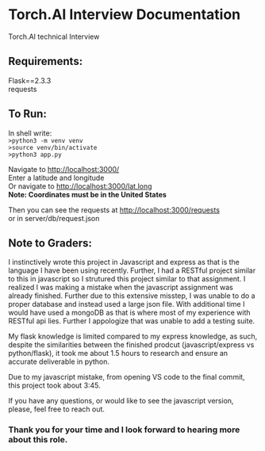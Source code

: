 # Torch.AI Interview Documentation
Torch.AI technical Interview


## Requirements:
Flask==2.3.3 <br>
requests

## To Run:
In shell write:<br>
`>python3 -m venv venv`<br>
`>source venv/bin/activate`<br>
`>python3 app.py`<br>

Navigate to <http://localhost:3000/> <br>
Enter a latitude and longitude<br>
Or navigate to <http://localhost:3000/lat,long><br>
**Note: Coordinates must be in the United States**

Then you can see the requests at <http://localhost:3000/requests> <br>
or in server/db/request.json


## Note to Graders:
I instinctively wrote this project in Javascript and express as that is the language I have been using recently. Further, I had a RESTful project similar to this in javascript so I strutured this project similar to that assignment. I realized I was making a mistake when the javascript assignment was already finished. Further due to this extensive misstep, I was unable to do a proper database and instead used a large json file. With additional time I would have used a mongoDB as that is where most of my experience with RESTful api lies. Further I appologize that was unable to add a testing suite. 

My flask knowledge is limited compared to my express knowledge, as such, despite the similarities between the finished prodcut (javascript/express vs python/flask), it took me about 1.5 hours to research and ensure an accurate deliverable in python.

Due to my javascript mistake, from opening VS code to the final commit, this project took about 3:45.

If you have any questions, or would like to see the javascript version, please, feel free to reach out.

### Thank you for your time and I look forward to hearing more about this role.